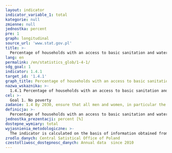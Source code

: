 ```yaml
---
layout: indicator
indicator_variable_1: total
kategorie: null
zmienne: null
jednostka: percent
pre: 1
graph: longitudinal
source_url: 'www.stat.gov.pl'
title: >-
  Percentage of households with an access to basic sanitation and water supply
lang: en
permalink: /en/statistics_glob/1-4-1/
sdg_goal: 1
indicator: 1.4.1
target_id: '1.4.1'
graph_title: Percentage of households with an access to basic sanitation and water supply
nazwa_wskaznika: >-
  1.4.1 Percentage of households with an access to basic sanitation and water supply
cel: >-
  Goal 1. No poverty
zadanie: 1.4 By 2030, ensure that all men and women, in particular the poor and the vulnerable, have equal rights to economic resources, as well as access to basic services, ownership and control over land and other forms of property, inheritance, natural resources, appropriate new technology and financial services, including microfinance
definicja: >-
  Percentage of households with an access to basic sanitation and water supply. The indicator does'n include an access to sewage disposal.
jednostka_prezentacji: percent [%]
dostepne_wymiary: total
wyjasnienia_metodologiczne: >-
  The indicator is calculated on the basis of information obtained from the EU-SILC survey.EU-SILC survey (European Union Statistics on Income and Living Conditions) is a constant survey (conducted every year) whose subject are households and persons aged 16 and more in households. The survey is a panel study, i.e. selected group of respondents is subject to several rounds of “observation” at intervals, so that it allows to observe and analyze the changing situation, attitudes, behaviour or opinions of a surveyed group. Survey is conducted by face-to-face interview techniqueusing 2 questionnaires  one of which is used to obtain data on households, and the second to obtain data on individuals.The purpose of EU-SILC survey is to obtain information which allows the assessment of living conditions of Polish society and allows to compare them to the living conditions in other countries of European Union. This is achieved by adoption of a uniform methodology by Eurostat. At current requests of European Union authorities, module surveys devoted to selected issue are also conducted within EU-SILC survey (that is an additional questionnaire proceeded together with the basic survey). Central Statistical Office of Poland implemented EU-SILC survey in 2005.A household is understood as the persons may be related or unrelated, living together and maintaining themselves jointly (multi-person household). Household can also be formed by one individual maintaining himself/herself independently, regardless of whether the individual lives alone or with other persons (one-person household).Basic sanitation include a bathroom with bath and/or shower, flushable toilet with running water. Water supply means access to the tap with cold running water. The indicator does not include access to garbage disposal.
zrodlo_danych: Central Satistical Office of Poland
czestotliwosc_dostępnosc_danych: Annual data  since 2010
---
```

